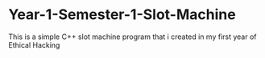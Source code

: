 # Year-1-Semester-1-Slot-Machine

This is a simple C++ slot machine program that i created in my first year of Ethical Hacking
